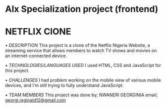 
# Alx Specialization project (frontend)

# NETFLIX ClONE 
• *DESCRIPTION*
This project is a clone of the Netflix Nigeria Website, a streaming service that allows members to watch TV shows and movies on an internet-connected device. 

• *TECHNOLOGIES/LANGUAGES USED*
I used HTML, CSS and JavaScript for this project.

• *CHALLENGES*
I had problem working on the mobile view of various mobile devices, and I'm still trying to fully understand JavaScript.

• *TEAM MEMBERS*
This project was done by;
NWANERI GEORGINIA
email; georgi.reginald12@gmail.com
